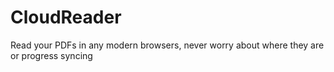 # CloudReader
Read your PDFs in any modern browsers, never worry about where they are or progress syncing
